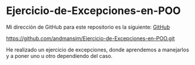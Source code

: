 # Ejercicio-de-Excepciones-en-POO

Mi dirección de GitHub para este repositorio es la siguiente: [GitHub](https://github.com/andmansim/Ejercicio-de-Excepciones-en-POO.git)

https://github.com/andmansim/Ejercicio-de-Excepciones-en-POO.git

He realizado un ejercicio de excepciones, donde aprendemos a manejarlos y a poner uno u otro dependiendo del caso.

